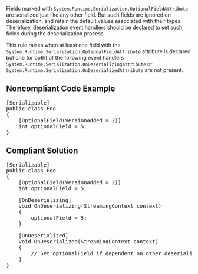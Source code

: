 Fields marked with `System.Runtime.Serialization.OptionalFieldAttribute` are serialized just like any other field. But such fields are
ignored on deserialization, and retain the default values associated with their types. Therefore, deserialization event handlers should be declared to
set such fields during the deserialization process.

This rule raises when at least one field with the `System.Runtime.Serialization.OptionalFieldAttribute` attribute is declared but one
(or both) of the following event handlers `System.Runtime.Serialization.OnDeserializingAttribute` or
`System.Runtime.Serialization.OnDeserializedAttribute` are not present.

## Noncompliant Code Example

<pre>
[Serializable]
public class Foo
{
    [OptionalField(VersionAdded = 2)]
    int optionalField = 5;
}
</pre>

## Compliant Solution

<pre>
[Serializable]
public class Foo
{
    [OptionalField(VersionAdded = 2)]
    int optionalField = 5;

    [OnDeserializing]
    void OnDeserializing(StreamingContext context)
    {
	    optionalField = 5;
    }

    [OnDeserialized]
    void OnDeserialized(StreamingContext context)
    {
        // Set optionalField if dependent on other deserialized values.
    }
}
</pre>